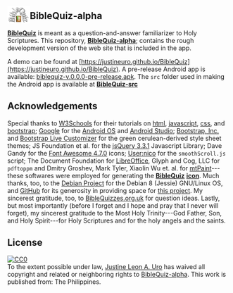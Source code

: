 ## <img alt="BQ Logo" src="BQ-2.png" style="margin-bottom: -5px" height="40" width="51" valign="bottom"></img>**BibleQuiz-alpha**

[**BibleQuiz**](https://justineuro.github.io/BibleQuiz) is meant as a question-and-answer familiarizer to Holy Scriptures.  This repository, [**BibleQuiz-alpha**](https://justineuro.github.io/BibleQuiz-alpha); contains the rough development version of the web site that is included in the app.  

A demo can be found at [https://justineuro.github.io/BibleQuiz](https://justineuro.github.io/BibleQuiz).  A pre-release Android app is available: [biblequiz-v.0.0.0-pre-release.apk](https://github.com/justineuro/BibleQuiz/releases/download/pre-release-v.0.0.0/biblequiz-v.0.0.0-pre-release.apk).  The `src` folder used in making the Android app is available at [**BibleQuiz-src**](https://justineuro.github.io/BibleQuiz-src) 

## Acknowledgements
Special thanks to [W3Schools](https://www.w3schools.com/) for their tutorials on [html](https://www.w3schools.com/html), [javascript](https://www.w3schools.com/js), [css](https://www.w3schools.com/css), and [bootstrap](https://www.w3schools.com/bootstrap);  [Google](https://www.google.com) for the [Android OS](https://en.wikipedia.org/wiki/Android_(operating_system)) and [Android Studio](https://developer.android.com/studio/index.html); [Bootstrap, Inc.](http://getbootstrap.com) and [Bootstrap Live Customizer](https://www.bootstrap-live-customizer.com) for the green cerulean-derived style sheet themes; JS Foundation et al. for the [jsQuery 3.3.1](https://jquery.com/) Javascript Library; Dave Gandy for the [Font Awesome 4.7.0](http://fontawesome.io) icons; [User:nico](https://stackoverflow.com/users/2654866/nico) for the `smoothScroll.js` script; The Document Foundation for [LibreOffice](https://www.libreoffice.org/en), Glyph and Cog, LLC for `pdftoppm` and Dmitry Groshev, Mark Tyler, Xiaolin Wu et. al. for [mtPaint](http://mtpaint.sourceforge.net/)---these softwares were employed for generating the [**BibleQuiz**](https://justineuro.github.io/BibleQuiz) [**icon**](BQ-2.png).  Much thanks, too, to the [Debian Project](https://www.debian.org) for the Debian 8 (Jessie) GNU/Linux OS, and [GitHub](https://github.com) for its generosity in providing space for [this project](https://github.com/justineuro/BibleQuiz).  My sincerest gratitude, too, to [BibleQuizzes.org.uk](http://www.biblequizzes.org.uk/) for question ideas. Lastly, but most importantly (before I forget and I hope and pray that I never will forget), my sincerest gratitude to the Most Holy Trinity---God Father, Son, and Holy Spirit---for Holy Scriptures and for the holy angels and the saints.  

## License
<p xmlns:dct="http://purl.org/dc/terms/" xmlns:vcard="http://www.w3.org/2001/vcard-rdf/3.0#">
  <a rel="license"
     href="http://creativecommons.org/publicdomain/zero/1.0/">
    <img src="http://i.creativecommons.org/p/zero/1.0/88x31.png" style="border-style: none;" alt="CC0" />
  </a>
  <br />
  To the extent possible under law,
  <a rel="dct:publisher"
     href="https://github.com/justineuro">
    <span property="dct:title">Justine Leon A. Uro</span></a>
  has waived all copyright and related or neighboring rights to
  <span property="dct:title"><a href="https://github.com/justineuro/BibleQuiz-alpha">BibleQuiz-alpha</a></span>.
This work is published from:
<span property="vcard:Country" datatype="dct:ISO3166"
      content="PH" about="https://github.com/justineuro/BibleQuiz">
  The Philippines</span>.
</p>